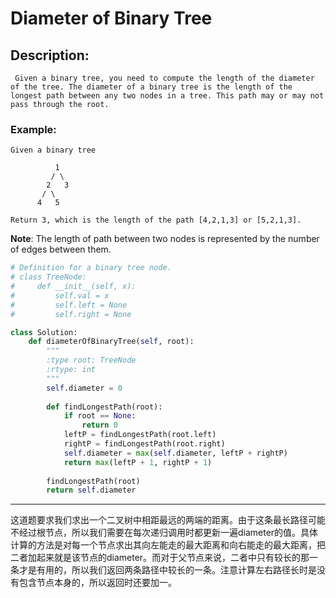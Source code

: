 # Diameter of Binary Tree
## Description:
```
 Given a binary tree, you need to compute the length of the diameter of the tree. The diameter of a binary tree is the length of the longest path between any two nodes in a tree. This path may or may not pass through the root.
```
### Example:
```
Given a binary tree

          1
         / \
        2   3
       / \     
      4   5    

Return 3, which is the length of the path [4,2,1,3] or [5,2,1,3].
```
**Note**: The length of path between two nodes is represented by the number of edges between them.
```python
# Definition for a binary tree node.
# class TreeNode:
#     def __init__(self, x):
#         self.val = x
#         self.left = None
#         self.right = None

class Solution:
    def diameterOfBinaryTree(self, root):
        """
        :type root: TreeNode
        :rtype: int
        """
        self.diameter = 0
        
        def findLongestPath(root):
            if root == None:
                return 0
            leftP = findLongestPath(root.left)
            rightP = findLongestPath(root.right)
            self.diameter = max(self.diameter, leftP + rightP)
            return max(leftP + 1, rightP + 1)
        
        findLongestPath(root)
        return self.diameter
```
********************************
这道题要求我们求出一个二叉树中相距最远的两端的距离。由于这条最长路径可能不经过根节点，所以我们需要在每次递归调用时都更新一遍diameter的值。具体计算的方法是对每一个节点求出其向左能走的最大距离和向右能走的最大距离，把二者加起来就是该节点的diameter。而对于父节点来说，二者中只有较长的那一条才是有用的，所以我们返回两条路径中较长的一条。注意计算左右路径长时是没有包含节点本身的，所以返回时还要加一。